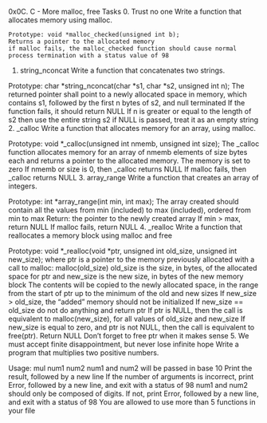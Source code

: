 0x0C. C - More malloc, free Tasks 0. Trust no one Write a function that allocates memory using malloc.

	Prototype: void *malloc_checked(unsigned int b);
	Returns a pointer to the allocated memory
	if malloc fails, the malloc_checked function should cause normal process termination with a status value of 98
1. string_nconcat Write a function that concatenates two strings.

 Prototype: char *string_nconcat(char *s1, char *s2, unsigned int n);
 The returned pointer shall point to a newly allocated space in memory, which contains s1, followed by the first n bytes of s2, and null terminated
 If the function fails, it should return NULL
 If n is greater or equal to the length of s2 then use the entire string s2
 if NULL is passed, treat it as an empty string
2. _calloc Write a function that allocates memory for an array, using malloc.

 Prototype: void *_calloc(unsigned int nmemb, unsigned int size);
 The _calloc function allocates memory for an array of nmemb elements of size bytes each and returns a pointer to the allocated memory.
 The memory is set to zero
 If nmemb or size is 0, then _calloc returns NULL
 If malloc fails, then _calloc returns NULL
3. array_range Write a function that creates an array of integers.

 Prototype: int *array_range(int min, int max);
 The array created should contain all the values from min (included) to max (included), ordered from min to max
 Return: the pointer to the newly created array
 If min > max, return NULL
 If malloc fails, return NULL
4. _realloc Write a function that reallocates a memory block using malloc and free

 Prototype: void *_realloc(void *ptr, unsigned int old_size, unsigned int new_size);
 where ptr is a pointer to the memory previously allocated with a call to malloc: malloc(old_size)
 old_size is the size, in bytes, of the allocated space for ptr
 and new_size is the new size, in bytes of the new memory block
 The contents will be copied to the newly allocated space, in the range from the start of ptr up to the minimum of the old and new sizes
 If new_size > old_size, the “added” memory should not be initialized
 If new_size == old_size do not do anything and return ptr
 If ptr is NULL, then the call is equivalent to malloc(new_size), for all values of old_size and new_size
 If new_size is equal to zero, and ptr is not NULL, then the call is equivalent to free(ptr). Return NULL
 Don’t forget to free ptr when it makes sense
5. We must accept finite disappointment, but never lose infinite hope Write a program that multiplies two positive numbers.

 Usage: mul num1 num2
 num1 and num2 will be passed in base 10
 Print the result, followed by a new line
 If the number of arguments is incorrect, print Error, followed by a new line, and exit with a status of 98
 num1 and num2 should only be composed of digits. If not, print Error, followed by a new line, and exit with a status of 98
 You are allowed to use more than 5 functions in your file
